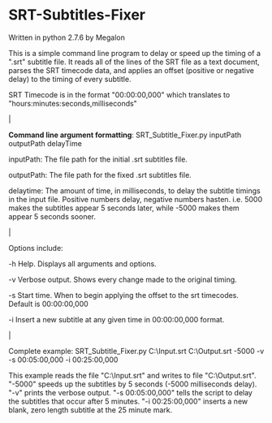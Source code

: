 SRT-Subtitles-Fixer
===================

Written in python 2.7.6 by Megalon

This is a simple command line program to delay or speed up the timing of a ".srt" subtitle file.
It reads all of the lines of the SRT file as a text document, parses the SRT timecode data, and applies
an offset (positive or negative delay) to the timing of every subtitle.

SRT Timecode is in the format "00:00:00,000" which translates to "hours:minutes:seconds,milliseconds"

|

<b>Command line argument formatting</b>: SRT_Subtitle_Fixer.py inputPath outputPath delayTime

inputPath: The file path for the initial .srt subtitles file.

outputPath: The file path for the fixed .srt subtitles file.

delaytime: The amount of time, in milliseconds, to delay the subtitle timings in the input file. Positive numbers delay, negative numbers hasten. i.e. 5000 makes the subtitles appear 5 seconds later, while -5000 makes them appear 5 seconds sooner.

|

Options include:

-h Help. Displays all arguments and options.

-v Verbose output. Shows every change made to the original timing.

-s Start time. When to begin applying the offset to the srt timecodes. Default is 00:00:00,000

-i Insert a new subtitle at any given time in 00:00:00,000 format.

|

Complete example: SRT_Subtitle_Fixer.py C:\Input.srt C:\Output.srt -5000 -v -s 00:05:00,000 -i 00:25:00,000

This example reads the file "C:\Input.srt" and writes to file "C:\Output.srt". "-5000" speeds up the subtitles by 5 seconds (-5000 milliseconds delay). "-v" prints the verbose output. "-s 00:05:00,000" tells the script to delay the subtitles that occur after 5 minutes. "-i 00:25:00,000" inserts a new blank, zero length subtitle at the 25 minute mark.

